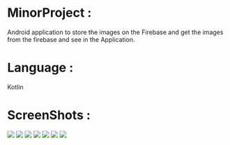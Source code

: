 # MinorProject :

Android application to store the images on the Firebase and get the images from the firebase and see in the Application.

#  Language : 

Kotlin

# ScreenShots :

![](https://user-images.githubusercontent.com/60695071/81503884-b808f080-9303-11ea-889d-a016e5465256.jpeg)
![](https://user-images.githubusercontent.com/60695071/81503936-1f26a500-9304-11ea-9e29-7a9eb51da3d0.jpeg)
![](https://user-images.githubusercontent.com/60695071/81503979-5dbc5f80-9304-11ea-8348-1c802e22a85d.png)
![](https://user-images.githubusercontent.com/60695071/81503983-6ca31200-9304-11ea-82b8-26c71531303f.png)
![](https://user-images.githubusercontent.com/60695071/81504359-5bf39b80-9306-11ea-81b6-36ab3d7e26c1.png)
![](https://user-images.githubusercontent.com/60695071/81504453-f522b200-9306-11ea-8d54-003ea4a380e7.png)
![](https://user-images.githubusercontent.com/60695071/81504480-21d6c980-9307-11ea-896f-4cfe3840e894.png)

